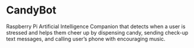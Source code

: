 # CandyBot

Raspberry Pi Artificial Intelligence Companion that detects when a user is stressed and helps them cheer up by dispensing candy, sending check-up text messages, and calling user’s phone with encouraging music.
